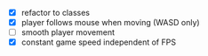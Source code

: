 -[x] refactor to classes
-[x] player follows mouse when moving (WASD only)
-[ ] smooth player movement
-[x] constant game speed independent of FPS